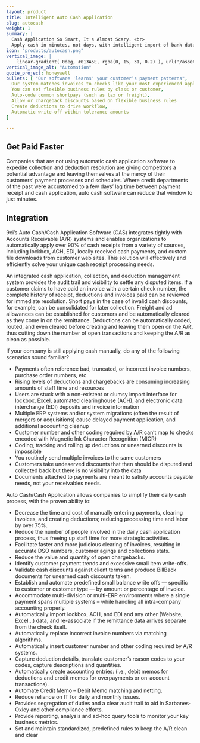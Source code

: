 ```yaml
---
layout: product
title: Intelligent Auto Cash Application
slug: autocash
weight: 1
summary: |
  Cash Application So Smart, It's Almost Scary. <br>
  Apply cash in minutes, not days, with intelligent import of bank data & images. Intelligent payment matching. Automated cash application. Automated & intelligent payment correction.
icon: "products/autocash.png"
vertical_image: | 
    linear-gradient( 0deg, #013A5E, rgba(0, 15, 31, 0.2) ), url('/assets/img/services/cash-ai-brain.jpg') calc(80% + 150px) center / 35% #013A5E
vertical_image_alt: "Automation"
quote_project: honeywell
bullets: [ "Our software 'learns' your customer’s payment patterns",
  Our system matches invoices to checks like your most experienced applier,
  You can set flexible business rules by class or customer,
  Auto-code common shortpays (such as tax or freight),
  Allow or chargeback discounts based on flexible business rules
  Create deductions to drive workflow,
  Automatic write-off within tolerance amounts
]

---
```


## Get Paid Faster

Companies that are not using automatic cash application software to expedite collection and deduction resolution are giving competitors a potential advantage and leaving themselves at the mercy of their customers’ payment processes and schedules. Where credit departments of the past were accustomed to a few days’ lag time between payment receipt and cash application, auto cash software can reduce that window to just minutes.

## Integration

9ci’s Auto Cash/Cash Application Software (CAS) integrates tightly with Accounts Receivable (A/R) systems and enables organizations to automatically apply over 90% of cash receipts from a variety of sources, including lockbox, ACH, EDI, locally received cash payments, and custom file downloads from customer web sites. This solution will effectively and efficiently solve your unique cash receipt processing needs.

An integrated cash application, collection, and deduction management system provides the audit trail and visibility to settle any disputed items. If a customer claims to have paid an invoice with a certain check number, the complete history of receipt, deductions and invoices paid can be reviewed for immediate resolution. Short pays in the case of invalid cash discounts, for example, can be consolidated for later collection. Freight and ad allowances can be established for customers and be automatically cleared as they come in on the remittance. Deductions can be automatically coded, routed, and even cleared before creating and leaving them open on the A/R, thus cutting down the number of open transactions and keeping the A/R as clean as possible.

If your company is still applying cash manually, do any of the following scenarios sound familiar?

* Payments often reference bad, truncated, or incorrect invoice numbers, purchase order numbers, etc.
* Rising levels of deductions and chargebacks are consuming increasing amounts of staff time and resources
* Users are stuck with a non-existent or clumsy import interface for lockbox, Excel, automated clearinghouse (ACH), and electronic data interchange (EDI) deposits and invoice information
* Multiple ERP systems and/or system migrations (often the result of mergers or acquisitions) cause delayed payment application, and additional accounting cleanup
* Customer number and other coding required by A/R can’t map to checks encoded with Magnetic Ink Character Recognition (MICR)
* Coding, tracking and rolling up deductions or unearned discounts is impossible
* You routinely send multiple invoices to the same customers
* Customers take undeserved discounts that then should be disputed and collected back but there is no visibility into the data
* Documents attached to payments are meant to satisfy accounts payable needs, not your receivables needs.

Auto Cash/Cash Application allows companies to simplify their daily cash process, with the proven ability to:

* Decrease the time and cost of manually entering payments, clearing invoices, and creating deductions; reducing processing time and labor by over 75%.
* Reduce the number of people involved in the daily cash application process, thus freeing up staff time for more strategic activities.
* Facilitate faster and more judicious clearing of invoices, resulting in accurate DSO numbers, customer agings and collections stats.
* Reduce the value and quantity of open chargebacks.
* Identify customer payment trends and excessive small item write-offs.
* Validate cash discounts against client terms and produce BillBack documents for unearned cash discounts taken.
* Establish and automate predefined small balance write offs — specific to customer or customer type — by amount or percentage of invoice.
* Accommodate multi-division or multi-ERP environments where a single payment spans multiple systems – while handling all intra-company accounting properly.
* Automatically import lockbox, ACH, and EDI and any other (Website, Excel…) data, and re-associate if the remittance data arrives separate from the check itself.
* Automatically replace incorrect invoice numbers via matching algorithms.
* Automatically insert customer number and other coding required by A/R systems.
* Capture deduction details, translate customer’s reason codes to your codes, capture descriptions and quantities.
* Automatically create accounting entries: (i.e., debit memos for deductions and credit memos for overpayments or on-account transactions).
* Automate Credit Memo – Debit Memo matching and netting.
* Reduce reliance on IT for daily and monthly issues.
* Provides segregation of duties and a clear audit trail to aid in Sarbanes-Oxley and other compliance efforts.
* Provide reporting, analysis and ad-hoc query tools to monitor your key business metrics.
* Set and maintain standardized, predefined rules to keep the A/R clean and clear
